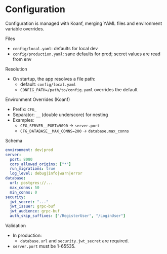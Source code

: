# Configuration

Configuration is managed with Koanf, merging YAML files and environment variable overrides.

Files
- `config/local.yaml`: defaults for local dev
- `config/production.yaml`: sane defaults for prod; secret values are read from env

Resolution
- On startup, the app resolves a file path:
  - default: `config/local.yaml`
  - `CONFIG_PATH=/path/to/config.yaml` overrides the default

Environment Overrides (Koanf)
- Prefix: `CFG_`
- Separator: `__` (double underscore) for nesting
- Examples:
  - `CFG_SERVER__PORT=9090` → `server.port`
  - `CFG_DATABASE__MAX_CONNS=200` → `database.max_conns`

Schema

```yaml
environment: dev|prod
server:
  port: 8080
  cors_allowed_origins: ["*"]
  run_migrations: true
  log_level: debug|info|warn|error
database:
  url: postgres://...
  max_conns: 50
  min_conns: 0
security:
  jwt_secret: "..."
  jwt_issuer: grpc-buf
  jwt_audience: grpc-buf
  auth_skip_suffixes: ["/RegisterUser", "/LoginUser"]
```

Validation
- In production:
  - `database.url` and `security.jwt_secret` are required.
- `server.port` must be 1-65535.
